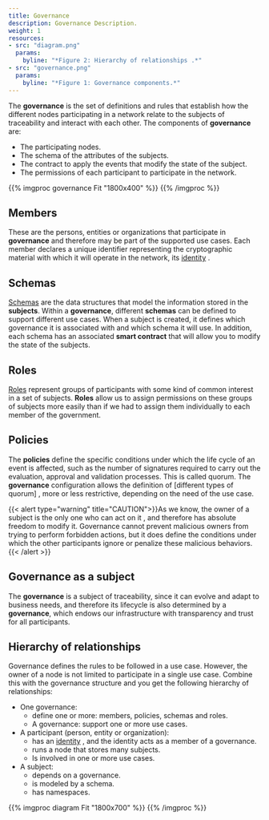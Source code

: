 ```yaml
---
title: Governance
description: Governance Description.
weight: 1
resources:
- src: "diagram.png"
  params: 
    byline: "*Figure 2: Hierarchy of relationships .*"
- src: "governance.png"
  params: 
    byline: "*Figure 1: Governance components.*"
---
```


The **governance** is the set of definitions and rules that establish how the different nodes participating in a network relate to the subjects of traceability and interact with each other. The components of **governance** are:

- The participating nodes.
- The schema of the attributes of the subjects.
- The contract to apply the events that modify the state of the subject.
- The permissions of each participant to participate in the network.

{{% imgproc governance Fit "1800x400"  %}}
{{% /imgproc %}}


## Members
These are the persons, entities or organizations that participate in **governance** and therefore may be part of the supported use cases. Each member declares a unique identifier representing the cryptographic material with which it will operate in the network, its [identity](../identifiers/_index.md) .
## Schemas
[Schemas](../schema/_index.md) are the data structures that model the information stored in the **subjects**. Within a **governance**, different **schemas** can be defined to support different use cases. When a subject is created, it defines which governance it is associated with and which schema it will use. In addition, each schema has an associated **smart contract** that will allow you to modify the state of the subjects.
## Roles
[Roles](../roles/_index.md) represent groups of participants with some kind of common interest in a set of subjects. **Roles** allow us to assign permissions on these groups of subjects more easily than if we had to assign them individually to each member of the government.
## Policies
The **policies** define the specific conditions under which the life cycle of an event is affected, such as the number of signatures required to carry out the evaluation, approval and validation processes. This is called quorum.
The **governance** configuration allows the definition of [different types of quorum] , more or less restrictive, depending on the need of the use case.

{{< alert type="warning" title="CAUTION">}}As we know, the owner of a subject is the only one who can act on it , and therefore has absolute freedom to modify it. Governance cannot prevent malicious owners from trying to perform forbidden actions, but it does define the conditions under which the other participants ignore or penalize these malicious behaviors. {{< /alert >}}

## Governance as a subject
The **governance** is a subject of traceability, since it can evolve and adapt to business needs, and therefore its lifecycle is also determined by a **governance**, which endows our infrastructure with transparency and trust for all participants.

## Hierarchy of relationships
Governance defines the rules to be followed in a use case. However, the owner of a node is not limited to participate in a single use case. Combine this with the governance structure and you get the following hierarchy of relationships:

- One governance:
  - define one or more: members, policies, schemas and roles.
  - A governance: support one or more use cases.
- A participant (person, entity or organization):
  - has an [identity](../identifiers/_index.md) , and the identity acts as a member of a governance.
  - runs a node that stores many subjects.
  - Is involved in one or more use cases.
- A subject:
  - depends on a governance.
  - is modeled by a schema.
  - has namespaces.

{{% imgproc diagram Fit "1800x700"  %}}
{{% /imgproc %}}